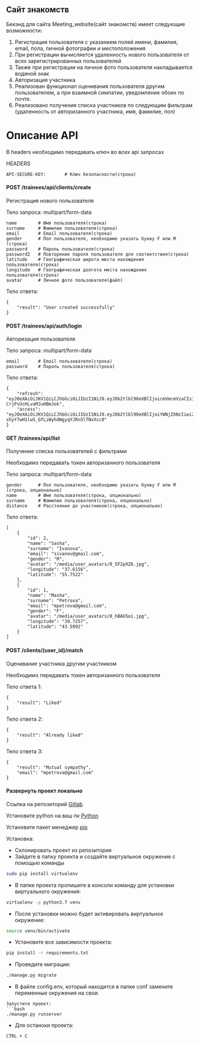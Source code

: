 ## Сайт знакомств

Бекэнд для сайта Meeting_website(сайт знакомств) имеет следующие возможности:

1) Регистрация пользователя с указанием полей имени, фамилия, email, пола, личной фотографии и местоположения
2) При регистрации вычисляется удаленность нового пользователя от всех зарегистрированных пользователей
3) Также при регистрации на личное фото пользователя накладывается водяной знак
4) Авторизация участника 
5) Реализован функционал оценивания пользователя другим пользователем, а при взаимной симпатии, уведомление обоих по почте.
6) Реализовано получения списка участников по следующим фильтрам (удаленность от авторизанного участника, имя, фамилие, пол)

# Описание API

В headers необходимо передавать ключ во всех api запросах

HEADERS
```
API-SECURE-KEY:       # Ключ безопасности(строка)
```

#### POST /trainees/api/clients/create

Регистрация нового пользователя

Тело запроса: multipart/form-data
```
name        # Имя пользователя(строка)
surname     # Фамилие пользователя(строка)
email       # Email пользователя(строка)
gender      # Пол пользователя, необходимо указать букву F или M (строка)
password    # Пароль пользователя(строка)
password2   # Повторение пароля пользователя для соответствия(строка)
latitude    # Географическая широта места нахождения пользователя(строка)
longitude   # Географическая долгота места нахождения пользователя(строка)
avatar      # Личное фото пользователя(файл)
```
Тело ответа:
```
{
    "result": "User created successfully"
}
```

#### POST /trainees/api/auth/login

Авторизация пользователя 

Тело запроса: multipart/form-data
```
email       # Email пользователя(строка)
password    # Пароль пользователя(строка)
```
Тело ответа:
```
{
    "refresh": "eyJ0eXAiOiJKV1QiLCJhbGciOiJIUzI1NiJ9.eyJ0b2tlbl90eXBlIjoicmVmcmVzaCIsImV4cCI6MTYyODY5MDE5MiwianRpIjoiM2IxNWFjOWJiNjQ3NDZjMWI5ZWEwZmU1ODkxOWFhNWQiLCJ1c2VyX2lkIjozLCJlbWFpbCI6ImNAZ21haWwuY29tIn0.z5mNCHWfJQlF6pKZnEOllX-CrjPsUcHLvaMJuHBmJok",
    "access": "eyJ0eXAiOiJKV1QiLCJhbGciOiJIUzI1NiJ9.eyJ0b2tlbl90eXBlIjoiYWNjZXNzIiwiZXhwIjoxNjI4NjA0MDkyLCJqdGkiOiJkZTI5YTA0YzY1NmI0ZTdmOWFiN2IzYTk2MTBiZjEyNSIsInVzZXJfaWQiOjMsImVtYWlsIjoiY0BnbWFpbC5jb20ifQ.rpHdL-xhyY7wH1lwS_GfLiWyhdWgyqYJRn5lfNxXcc0"
}
```

#### GET /trainees/api/list

Получение списка пользователей с фильтрами

Необходимо передавать токен авторизанного пользователя

Тело запроса: multipart/form-data
```
gender      # Пол пользователя, необходимо указать букву F или M (строка, опционально)
name        # Имя пользователя(строка, опционально)
surname     # Фамилие пользователя(строка, опционально)
distance    # Расстояние до участников(строка, опционально)
```
Тело ответа:
```
[
    {
        "id": 2,
        "name": "Sasha",
        "surname": "Ivanova",
        "email": "sivanov@gmail.com",
        "gender": "M",
        "avatar": "/media/user_avatars/0_5F2pXZ6.jpg",
        "longitude": "37.6156",
        "latitude": "55.7522"
    },
    {
        "id": 1,
        "name": "Masha",
        "surname": "Petrova",
        "email": "mpetrova@gmail.com",
        "gender": "F",
        "avatar": "/media/user_avatars/0_hBAUSoi.jpg",
        "longitude": "39.7257",
        "latitude": "43.5992"
    }
]
```

#### POST /clients/(user_id)/match

Оценивание участника другим участником 

Необходимо передавать токен авторизанного пользователя


Тело ответа 1:
```
{
    "result": "Liked"
}
```
Тело ответа 2:
```
{
    "result": "Already liked"
}
```
Тело ответа 3:
```
{
    "result": "Mutual sympathy",
    "email": "mpetrova@gmail.com"
}
```

#### Развернуть проект локально

Ссылка на репозиторий [Gitlab](https://github.com/Zeroitman/Meeting_website)

Установите python на ваш пк [Python](https://www.python.org/downloads/)

Установите пакет менеджер [pip](https://pip.pypa.io/en/stable/)

Установка:
- Склонировать проект из репозитория
- Зайдите в папку проекта и создайте виртуальное окружение c помощью команды 
```bash
sudo pip install virtualenv
```
- В папке проекта пропишите в консоли команду для установки виртуального окружения:
```bash
virtualenv -p python3.7 venv
```
- После установки можно будет активировать виртуальное окружение:
```bash
source venv/bin/activate
```
- Установите все зависимости проекта:
```bash
pip install -r requirements.txt
```
- Проведите миграции:
```bash
./manage.py migrate
```

- В файле config.env, который находится в папке conf замените переменные окружения на свои.
```
Запустите проект:
```bash
./manage.py runserver
```
- Для останоки проекта:
```bash
CTRL + C
```
